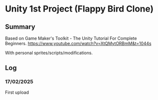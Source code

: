 # Unity 1st Project (Flappy Bird Clone)


## Summary
Based on Game Maker's Toolkit - The Unity Tutorial For Complete Beginners.
https://www.youtube.com/watch?v=XtQMytORBmM&t=1044s

With personal sprites/scripts/modifications. 


## Log

### 17/02/2025
First upload
 

